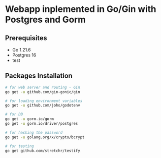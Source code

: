 # Webapp inplemented in Go/Gin with Postgres and Gorm

## Prerequisites

- Go 1.21.6
- Postgres 16
- test

## Packages Installation

```sh
# for web server and routing - Gin
go get -u github.com/gin-gonic/gin

# for loading environment variables
go get -u github.com/joho/godotenv

# for DB
go get -u gorm.io/gorm
go get -u gorm.io/driver/postgres

# for hashing the password
go get -u golang.org/x/crypto/bcrypt

# for testing
go get github.com/stretchr/testify
```
